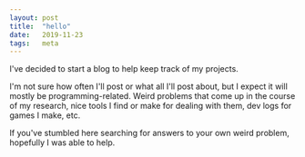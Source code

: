 ```yaml
---
layout: post
title:  "hello"
date:   2019-11-23
tags:   meta
---
```


I've decided to start a blog to help keep track of my projects.

I'm not sure how often I'll post or what all I'll post about, but I expect it will mostly be programming-related.  Weird problems that come up in the course of my research, nice tools I find or make for dealing with them, dev logs for games I make, etc.

If you've stumbled here searching for answers to your own weird problem, hopefully I was able to help.
